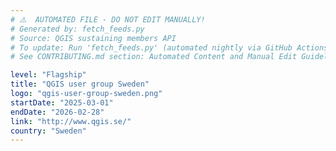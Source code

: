 ```yaml
---
# ⚠️  AUTOMATED FILE - DO NOT EDIT MANUALLY!
# Generated by: fetch_feeds.py
# Source: QGIS sustaining members API
# To update: Run 'fetch_feeds.py' (automated nightly via GitHub Actions)
# See CONTRIBUTING.md section: Automated Content and Manual Edit Guidelines

level: "Flagship"
title: "QGIS user group Sweden"
logo: "qgis-user-group-sweden.png"
startDate: "2025-03-01"
endDate: "2026-02-28"
link: "http://www.qgis.se/"
country: "Sweden"
---
```

